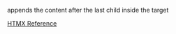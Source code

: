 appends the content after the last child inside the target


[HTMX Reference](https://htmx.org/attributes/hx-swap/)
